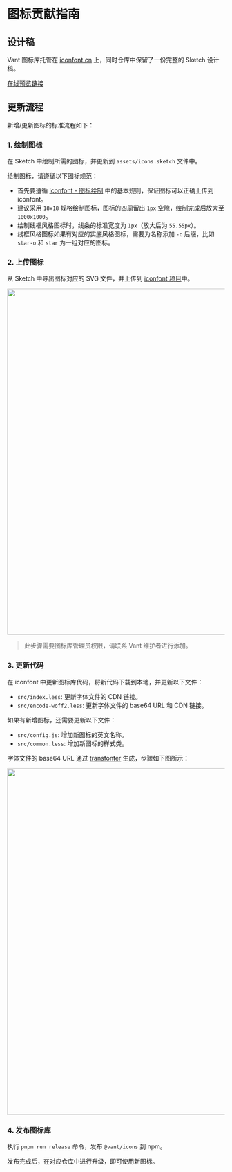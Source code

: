 # 图标贡献指南

## 设计稿

Vant 图标库托管在 [iconfont.cn](https://iconfont.cn) 上，同时仓库中保留了一份完整的 Sketch 设计稿。

[在线预览链接](https://iconfont.cn/collections/detail?cid=31945)

## 更新流程

新增/更新图标的标准流程如下：

### 1. 绘制图标

在 Sketch 中绘制所需的图标，并更新到 `assets/icons.sketch` 文件中。

绘制图标，请遵循以下图标规范：

- 首先要遵循 [iconfont - 图标绘制](https://www.iconfont.cn/help/detail?spm=a313x.7781069.1998910419.16&helptype=draw) 中的基本规则，保证图标可以正确上传到 iconfont。
- 建议采用 `18x18` 规格绘制图标，图标的四周留出 `1px` 空隙，绘制完成后放大至 `1000x1000`。
- 绘制线框风格图标时，线条的标准宽度为 `1px`（放大后为 `55.55px`）。
- 线框风格图标如果有对应的实底风格图标，需要为名称添加 `-o` 后缀，比如 `star-o` 和 `star` 为一组对应的图标。

### 2. 上传图标

从 Sketch 中导出图标对应的 SVG 文件，并上传到 [iconfont 项目](https://www.iconfont.cn/manage/index?manage_type=myprojects&projectId=2553510)中。

<img src="https://fastly.jsdelivr.net/npm/@vant/assets/iconfont-upload.png" style="width: 800px;">

> 此步骤需要图标库管理员权限，请联系 Vant 维护者进行添加。

### 3. 更新代码

在 iconfont 中更新图标库代码，将新代码下载到本地，并更新以下文件：

- `src/index.less`: 更新字体文件的 CDN 链接。
- `src/encode-woff2.less`: 更新字体文件的 base64 URL 和 CDN 链接。

如果有新增图标，还需要更新以下文件：

- `src/config.js`: 增加新图标的英文名称。
- `src/common.less`: 增加新图标的样式类。

字体文件的 base64 URL 通过 [transfonter](https://transfonter.org/) 生成，步骤如下图所示：

<img src="https://fastly.jsdelivr.net/npm/@vant/assets/icon-transform.png" style="width: 800px;">

### 4. 发布图标库

执行 `pnpm run release` 命令，发布 `@vant/icons` 到 npm。

发布完成后，在对应仓库中进行升级，即可使用新图标。
